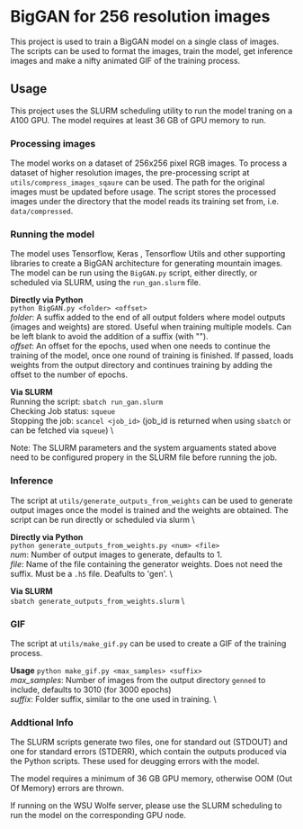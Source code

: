 # BigGAN for 256 resolution images

This project is used to train a BigGAN model on a single class of images. The scripts can be used to format the images, train the model, get inference images and make a nifty animated GIF of the training process.

## Usage
This project uses the SLURM scheduling utility to run the model traning on a A100 GPU. The model requires at least 36 GB of GPU memory to run.

### Processing images
The model works on a dataset of 256x256 pixel RGB images. To process a dataset of higher resolution images, the pre-processing script at `utils/compress_images_sqaure` can be used. The path for the original images must be updated before usage. The script stores the processed images under the directory that the model reads its training set from, i.e. `data/compressed`.

### Running the model
The model uses Tensorflow, Keras , Tensorflow Utils and other supporting libraries to create a BigGAN architecture for generating mountain images.
The model can be run using the `BigGAN.py` script, either directly, or scheduled via SLURM, using the `run_gan.slurm` file.

**Directly via Python** \
`python BigGAN.py <folder> <offset>` \
*folder*: A suffix added to the end of all output folders where model outputs (images and weights) are stored. Useful when training multiple models. Can be left blank to avoid the addition of a suffix (with ""). \
*offset*: An offset for the epochs, used when one needs to continue the training of the model, once one round of training is finished. If passed, loads weights from the output directory and continues training by adding the offset to the number of epochs.

**Via SLURM** \
Running the script: `sbatch run_gan.slurm` \
Checking Job status: `squeue` \
Stopping the job: `scancel <job_id>` (job_id is returned when using `sbatch` or can be fetched via `squeue`) \

Note: The SLURM parameters and the system arguaments stated above need to be configured propery in the SLURM file before running the job.

### Inference
The script at `utils/generate_outputs_from_weights` can be used to generate output images once the model is trained and the weights are obtained. The script can be run directly or scheduled via slurm \

**Directly via Python** \
`python generate_outputs_from_weights.py <num> <file>` \
*num*: Number of output images to generate, defaults to 1. \
*file*: Name of the file containing the generator weights. Does not need the suffix. Must be a `.h5` file. Deafults to 'gen'. \

**Via SLURM** \
`sbatch generate_outputs_from_weights.slurm` \

### GIF
The script at `utils/make_gif.py` can be used to create a GIF of the training process. 

**Usage**
`python make_gif.py <max_samples> <suffix>` \
*max_samples*: Number of images from the output directory `genned` to include, defaults to 3010 (for 3000 epochs) \
*suffix*: Folder suffix, similar to the one used in training. \

### Addtional Info
The SLURM scripts generate two files, one for standard out (STDOUT) and one for standard errors (STDERR), which contain the outputs produced via the Python scripts. These used for deugging errors with the model.

The model requires a minimum of 36 GB GPU memory, otherwise OOM (Out Of Memory) errors are thrown.

If running on the WSU Wolfe server, please use the SLURM scheduling to run the model on the corresponding GPU node.
